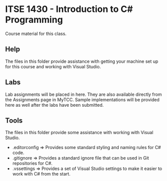 # ITSE 1430 - Introduction to C# Programming

Course material for this class.

## Help

The files in this folder provide assistance with getting your machine set up for this course and working with Visual Studio.

## Labs

Lab assignments will be placed in here. They are also available directly from the Assignments page in MyTCC. Sample implementations will be provided here as well after the labs have been submitted.

## Tools

The files in this folder provide some assistance with working with Visual Studio.

- .editorconfig => Provides some standard styling and naming rules for C# code.
- .gitignore => Provides a standard ignore file that can be used in Git repositories for C#.
- .vssettings => Provides a set of Visual Studio settings to make it easier to work with C# from the start.
